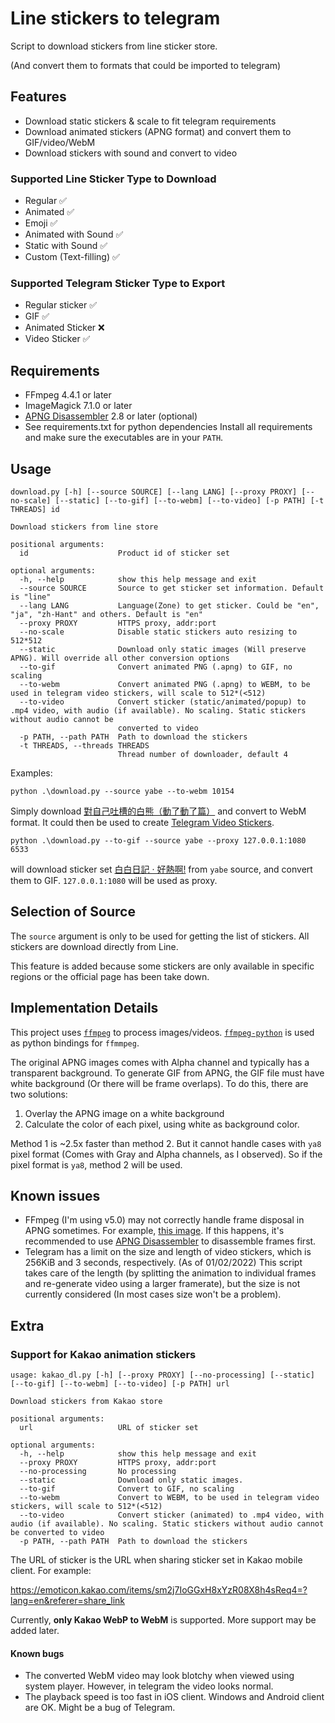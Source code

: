 # Line stickers to telegram

Script to download stickers from line sticker store.

(And convert them to formats that could be imported to telegram)

## Features
- Download static stickers & scale to fit telegram requirements
- Download animated stickers (APNG format) and convert them to GIF/video/WebM
- Download stickers with sound and convert to video

### Supported Line Sticker Type to Download
- Regular ✅
- Animated ✅
- Emoji ✅
- Animated with Sound ✅
- Static with Sound ✅
- Custom (Text-filling) ✅

### Supported Telegram Sticker Type to Export
- Regular sticker ✅
- GIF ✅
- Animated Sticker ❌
- Video Sticker ✅

## Requirements
- FFmpeg 4.4.1 or later
- ImageMagick 7.1.0 or later
- [APNG Disassembler](http://apngdis.sourceforge.net/) 2.8 or later (optional)
- See requirements.txt for python dependencies
Install all requirements and make sure the executables are in your `PATH`.


## Usage
```
download.py [-h] [--source SOURCE] [--lang LANG] [--proxy PROXY] [--no-scale] [--static] [--to-gif] [--to-webm] [--to-video] [-p PATH] [-t THREADS] id
```

```
Download stickers from line store

positional arguments:
  id                    Product id of sticker set

optional arguments:
  -h, --help            show this help message and exit
  --source SOURCE       Source to get sticker set information. Default is "line"
  --lang LANG           Language(Zone) to get sticker. Could be "en", "ja", "zh-Hant" and others. Default is "en"
  --proxy PROXY         HTTPS proxy, addr:port
  --no-scale            Disable static stickers auto resizing to 512*512
  --static              Download only static images (Will preserve APNG). Will override all other conversion options
  --to-gif              Convert animated PNG (.apng) to GIF, no scaling
  --to-webm             Convert animated PNG (.apng) to WEBM, to be used in telegram video stickers, will scale to 512*(<512)
  --to-video            Convert sticker (static/animated/popup) to .mp4 video, with audio (if available). No scaling. Static stickers without audio cannot be
                        converted to video
  -p PATH, --path PATH  Path to download the stickers
  -t THREADS, --threads THREADS
                        Thread number of downloader, default 4
```
Examples:

```
python .\download.py --source yabe --to-webm 10154
```

Simply download [對自己吐槽的白熊（動了動了篇）](https://yabeline.tw/Stickers_Data.php?Number=10154) and convert to WebM format.
It could then be used to create [Telegram Video Stickers](https://core.telegram.org/stickers#video-stickers).

```
python .\download.py --to-gif --source yabe --proxy 127.0.0.1:1080 6533
```
will download sticker set [白白日記 · 好熱啊!](https://yabeline.tw/Stickers_Data.php?Number=6533) from `yabe` source, and convert them to GIF. `127.0.0.1:1080` will be used as proxy.
## Selection of Source
The `source` argument is only to be used for getting the list of stickers. All stickers are download directly from Line.

This feature is added because some stickers are only available in specific regions or the official page has been take down.

## Implementation Details

This project uses [`ffmpeg`](https://www.ffmpeg.org/) to process images/videos. [`ffmpeg-python`](https://github.com/kkroening/ffmpeg-python) is used as python bindings for `ffmmpeg`.    

The original APNG images comes with Alpha channel and typically has a transparent background. To generate GIF from APNG, the GIF file must have white background (Or there will be frame overlaps). To do this, there are two solutions:

1. Overlay the APNG image on a white background
2. Calculate the color of each pixel, using white as background color.

Method 1 is ~2.5x faster than method 2. But it cannot handle cases with `ya8` pixel format (Comes with Gray and Alpha channels, as I observed). So if the pixel format is `ya8`, method 2 will be used.

## Known issues
- FFmpeg (I'm using v5.0) may not correctly handle frame disposal in APNG sometimes. 
For example, [this image](https://stickershop.line-scdn.net/stickershop/v1/sticker/16955051/IOS/sticker_animation@2x.png).
If this happens, it's recommended to use [APNG Disassembler](http://apngdis.sourceforge.net/) to disassemble frames first.
- Telegram has a limit on the size and length of video stickers, which is 256KiB and 3 seconds, respectively. (As of 01/02/2022)
This script takes care of the length (by splitting the animation to individual frames and re-generate video using a larger framerate),
but the size is not currently considered (In most cases size won't be a problem).

## Extra

### Support for Kakao animation stickers
```
usage: kakao_dl.py [-h] [--proxy PROXY] [--no-processing] [--static] [--to-gif] [--to-webm] [--to-video] [-p PATH] url

Download stickers from Kakao store

positional arguments:
  url                   URL of sticker set

optional arguments:
  -h, --help            show this help message and exit
  --proxy PROXY         HTTPS proxy, addr:port
  --no-processing       No processing
  --static              Download only static images.
  --to-gif              Convert to GIF, no scaling
  --to-webm             Convert to WEBM, to be used in telegram video stickers, will scale to 512*(<512)
  --to-video            Convert sticker (animated) to .mp4 video, with audio (if available). No scaling. Static stickers without audio cannot be converted to video   
  -p PATH, --path PATH  Path to download the stickers
```

The URL of sticker is the URL when sharing sticker set in Kakao mobile client. For example:

https://emoticon.kakao.com/items/sm2j7IoGGxH8xYzR08X8h4sReq4=?lang=en&referer=share_link

Currently, **only Kakao WebP to WebM** is supported. More support may be added later.

#### Known bugs
- The converted WebM video may look blotchy when viewed using system player. However, in telegram the video looks normal.
- The playback speed is too fast in iOS client. Windows and Android client are OK. Might be a bug of Telegram.

